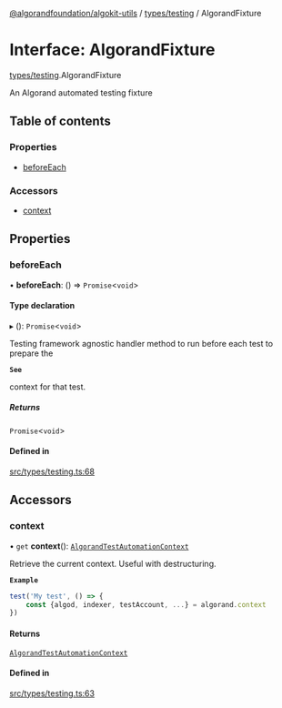 [@algorandfoundation/algokit-utils](../README.md) / [types/testing](../modules/types_testing.md) / AlgorandFixture

# Interface: AlgorandFixture

[types/testing](../modules/types_testing.md).AlgorandFixture

An Algorand automated testing fixture

## Table of contents

### Properties

- [beforeEach](types_testing.AlgorandFixture.md#beforeeach)

### Accessors

- [context](types_testing.AlgorandFixture.md#context)

## Properties

### beforeEach

• **beforeEach**: () => `Promise`<`void`\>

#### Type declaration

▸ (): `Promise`<`void`\>

Testing framework agnostic handler method to run before each test to prepare the

**`See`**

context for that test.

##### Returns

`Promise`<`void`\>

#### Defined in

[src/types/testing.ts:68](https://github.com/algorandfoundation/algokit-utils-ts/blob/main/src/types/testing.ts#L68)

## Accessors

### context

• `get` **context**(): [`AlgorandTestAutomationContext`](types_testing.AlgorandTestAutomationContext.md)

Retrieve the current context.
Useful with destructuring.

**`Example`**

```typescript
test('My test', () => {
    const {algod, indexer, testAccount, ...} = algorand.context
})
```

#### Returns

[`AlgorandTestAutomationContext`](types_testing.AlgorandTestAutomationContext.md)

#### Defined in

[src/types/testing.ts:63](https://github.com/algorandfoundation/algokit-utils-ts/blob/main/src/types/testing.ts#L63)
